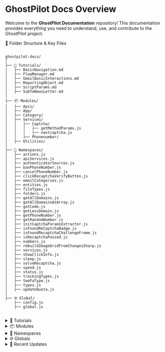 
# GhostPilot Docs Overview

Welcome to the **GhostPilot Documentation** repository! This documentation provides everything you need to understand, use, and contribute to the GhostPilot project.


<summary>📁 Folder Structure & Key Files</summary>

```

ghostpilot-docs/
│
├── 📘 Tutorials/
│   ├── BasicNavigation.md
│   ├── FlowManager.md
│   ├── GmailBasicInteractions.md
│   ├── ReportingObject.md
│   ├── ScriptParams.md
│   ├── SubToNewsLetter.md
│
├── 📦 Modules/
│   ├── Apis/
│   ├── App/
│   ├── Category/
│   ├── Services/
│   │   ├── Captcha/
│   │   │   ├── getMethodParams.js
│   │   │   ├── nextcaptcha.js
│   │   ├── Phonenumber/
│   ├── Utilities/
│
├── 🧠 Namespaces/
│   ├── actions.js
│   ├── apiServices.js
│   ├── authenticatorSources.js
│   ├── banPhoneNumber.js
│   ├── cancelPhoneNumber.js
│   ├── clickRecaptchaVerifyButton.js
│   ├── emailCategories.js
│   ├── entities.js
│   ├── fileTypes.js
│   ├── folders.js
│   ├── getAllDomains.js
│   ├── getAllDomainsAsArray.js
│   ├── getCode.js
│   ├── getLessDomain.js
│   ├── getPhoneNumber.js
│   ├── getRandomNumber.js
│   ├── initCaptchaParamsExtractor.js
│   ├── isFoundReCaptchaBadge.js
│   ├── isFoundRecaptchaChallengeFrame.js
│   ├── isRecaptchaPassed.js
│   ├── numbers.js
│   ├── rebuildImageGridFromChangesSharp.js
│   ├── services.js
│   ├── showClickInfo.js
│   ├── sleep.js
│   ├── solveRecaptcha.js
│   ├── speed.js
│   ├── status.js
│   ├── trackingTypes.js
│   ├── twoFaType.js
│   ├── types.js
│   ├── updateQuota.js
│
├── 🌐 Global/
    ├── config.js
    ├── global.js


````






<details>
<summary>📘 Tutorials</summary>

* [Basic Navigation](./Tutorials/BasicNavigation.md)
* [Flow Manager](./Tutorials/FlowManager.md)
* [Gmail Basic Interactions](./Tutorials/GmailBasicInteractions.md)
* [Reporting Object](./Tutorials/ReportingObject.md)
* [Script Parameters](./Tutorials/ScriptParams.md)
* [Subscribe to Newsletter](./Tutorials/SubToNewsLetter.md)

</details>

<details>
<summary>📦 Modules</summary>

* **Apis** — API interface components.
* **App** — Main application modules.
* **Category** — Category handling.
* **Services** — Business logic services (Captcha, Phonenumber).
* **Utilities** — Helper utilities.

</details>

<details>
<summary>🧠 Namespaces</summary>

Logical groupings of functions and classes, e.g.:

* [actions](./Namespaces/actions.js)
* [apiServices](./Namespaces/apiServices.js)
* [authenticatorSources](./Namespaces/authenticatorSources.js)
* [banPhoneNumber](./Namespaces/banPhoneNumber.js)
* [cancelPhoneNumber](./Namespaces/cancelPhoneNumber.js)
* [clickRecaptchaVerifyButton](./Namespaces/clickRecaptchaVerifyButton.js)
* ...and many more.

</details>

<details>
<summary>🌐 Globals</summary>

Global configuration and variables:

* [config](./Global/config.js)
* [global](./Global/global.js)

</details>

<details>
<summary>📅 Recent Updates</summary>

* **index.js** — main entry point.
* **getMethodParams.js** — Added to captcha services (updated 1 week ago).
* **nextcaptcha.js** — Crypt API params fixed (updated 4 weeks ago).

</details>

